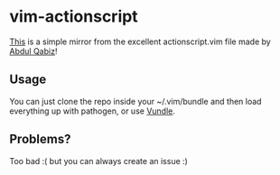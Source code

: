vim-actionscript
================

[This](https://github.com/jeroenbourgois/vim-actionscript.git) is a simple mirror from the excellent actionscript.vim file made by [Abdul Qabiz](http://www.abdulqabiz.com/blog/archives/2007/10/12/vim-actionscript-and-mxml-syntax-files/)!

Usage
-----
You can just clone the repo inside your ~/.vim/bundle and then load everything up with pathogen, or use [Vundle](https://github.com/gmarik/vundle).

Problems?
---------
Too bad :( but you can always create an issue :)
